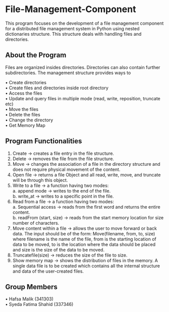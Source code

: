 # File-Management-Component

This program focuses on the development of a file management component for a distributed file management system in Python using nested dictionaries structure. This structure deals with handling files and directories. 

## About the Program
Files are organized insides directories. Directories can also contain further subdirectories. The management structure provides ways to <br>

•	Create directories <br>
•	Create files and directories inside root directory <br>
•	Access the files <br>
•	Update and query files in multiple mode (read, write, reposition, truncate etc) <br>
•	Move the files <br>
•	Delete the files <br>
•	Change the directory <br>
•	Get Memory Map <br>

## Program Functionalities

1.	Create → creates a file entry in the file structure.
2.	Delete → removes the file from the file structure. 
3.	Move → changes the association of a file in the directory structure and does not require physical movement of the content.
4.	Open file → returns a file Object and all read, write, move, and truncate will be through this object.
5.	Write to a file → a function having two modes: <br>
<t> a.	append mode → writes to the end of the file. <br>
<t> b.	write_at → writes to a specific point in the file. <br>
6.	Read from a file → a function having two modes: <br>
<t> a.	Sequential access → reads from the first word and returns the entire content. <br>
<t> b.	readFrom (start, size) → reads from the start memory location for size number of  characters. <br>
7.	Move content within a file → allows the user to move forward or back data. The input should be of the form: Move(filename, from, to, size) where filename is the name of the file, from is the starting location of data to be moved, to is the location where the data should be placed and size is the size of the data to be moved.
8.	Truncatefile(size) → reduces the size of the file to size.
9.	Show memory map → shows the distribution of files in the memory.
A single data file is to be created which contains all the internal structure and data of the user-created files.

## Group Members

• Hafsa Malik (341303) <br>
• Syeda Fatima Shahid (337346)


